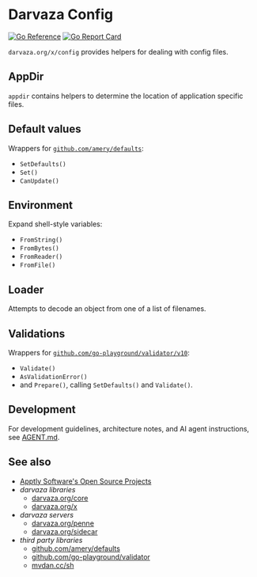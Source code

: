 # Darvaza Config

[![Go Reference][godoc-badge]][godoc]
[![Go Report Card][goreport-badge]][goreport]

`darvaza.org/x/config` provides helpers
for dealing with config files.

[godoc]: https://pkg.go.dev/darvaza.org/x/config
[godoc-badge]: https://pkg.go.dev/badge/darvaza.org/x/config.svg
[goreport]: https://goreportcard.com/report/darvaza.org/x/config
[goreport-badge]: https://goreportcard.com/badge/darvaza.org/x/config

[darvaza-core]: https://pkg.go.dev/darvaza.org/core
[darvaza-penne]: https://pkg.go.dev/darvaza.org/penne
[darvaza-sidecar]: https://pkg.go.dev/darvaza.org/sidecar
[darvaza-x]: https://github.com/darvaza-proxy/x

[amery-defaults]: https://pkg.go.dev/github.com/amery/defaults
[go-playground-validator]: https://pkg.go.dev/github.com/go-playground/validator/v10

## AppDir

`appdir` contains helpers to determine the location of application
specific files.

## Default values

Wrappers for [`github.com/amery/defaults`][amery-defaults]:

* `SetDefaults()`
* `Set()`
* `CanUpdate()`

## Environment

Expand shell-style variables:

* `FromString()`
* `FromBytes()`
* `FromReader()`
* `FromFile()`

## Loader

Attempts to decode an object from one of a list of filenames.

## Validations

Wrappers for
[`github.com/go-playground/validator/v10`][go-playground-validator]:

* `Validate()`
* `AsValidationError()`
* and `Prepare()`, calling `SetDefaults()` and `Validate()`.

## Development

For development guidelines, architecture notes, and AI agent instructions, see
[AGENT.md](AGENT.md).

## See also

* [Apptly Software's Open Source Projects](https://oss.apptly.co/)
* _darvaza libraries_
  * [darvaza.org/core][darvaza-core]
  * [darvaza.org/x][darvaza-x]
* _darvaza servers_
  * [darvaza.org/penne][darvaza-penne]
  * [darvaza.org/sidecar][darvaza-sidecar]
* _third party libraries_
  * [github.com/amery/defaults][amery-defaults]
  * [github.com/go-playground/validator][go-playground-validator]
  * [mvdan.cc/sh](https://pkg.go.dev/mvdan.cc/sh/v3)
